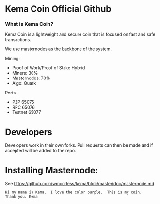 Kema Coin Official Github
=========================
### What is Kema Coin?
Kema Coin is a lightweight and secure coin that is focused on fast and safe transactions.

We use masternodes as the backbone of the system.

Mining:
* Proof of Work/Proof of Stake Hybrid
* Miners: 30%
* Masternodes: 70%
* Algo: Quark

Ports:
* P2P 65075
* RPC 65076
* Testnet 65077

Developers
==========
Developers work in their own forks.
Pull requests can then be made and if accepted will be added to the repo.

Installing Masternode:
=====================
See https://github.com/wmcorless/kema/blob/master/doc/masternode.md
  
    Hi my name is Kema.  I love the color purple.  This is my coin. 
    Thank you. Kema
